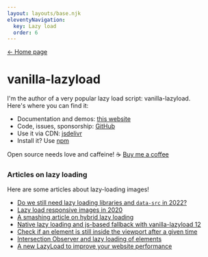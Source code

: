 ```yaml
---
layout: layouts/base.njk
eleventyNavigation:
  key: Lazy load
  order: 6
---
```


<nav class="post-back post-back--top">
	<a href="/">&larr; Home page</a>
</nav>

# vanilla-lazyload

I'm the author of a very popular lazy load script: vanilla-lazyload.<br>
Here's where you can find it:

- Documentation and demos: [this website](https://verlok.github.io/vanilla-lazyload/)
- Code, issues, sponsorship: [GitHub](https://github.com/verlok/vanilla-lazyload)
- Use it via CDN: [jsdelivr](https://www.jsdelivr.com/package/npm/vanilla-lazyload)
- Install it? Use [npm](https://www.npmjs.com/package/vanilla-lazyload)

Open source needs love and caffeine! ☕ [Buy me a coffee](https://ko-fi.com/verlok)

### Articles on lazy loading

Here are some articles about lazy-loading images!

- [Do we still need lazy loading libraries and `data-src` in 2022?](/blog/do-we-need-lazy-loading-libraries-data-src-in-2022/)
- [Lazy load responsive images in 2020](/blog/lazy-load-responsive-images-in-2020-srcset-sizes-picture-webp)
- [A smashing article on hybrid lazy loading](/blog/hybrid-lazy-loading-smashing-magazine-article)
- [Native lazy loading and js-based fallback with vanilla-lazyload 12](/blog/native-lazy-loading-with-vanilla-lazyload)
- [Check if an element is still inside the viewport after a given time](/blog/check-if-element-still-inside-viewport-after-given-time)
- [Intersection Observer and lazy loading of elements](/blog/using-intersection-observers-to-create-vanilla-lazyload)
- [A new LazyLoad to improve your website performance](/blog/a-new-lazyload-to-improve-your-website-performance)
